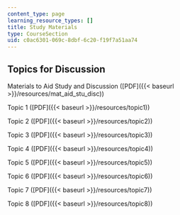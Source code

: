 ```yaml
---
content_type: page
learning_resource_types: []
title: Study Materials
type: CourseSection
uid: c0ac6301-069c-8dbf-6c20-f19f7a51aa74
---
```


Topics for Discussion
---------------------

Materials to Aid Study and Discussion ([PDF]({{< baseurl >}}/resources/mat_aid_stu_disc))

Topic 1 ([PDF]({{< baseurl >}}/resources/topic1))

Topic 2 ([PDF]({{< baseurl >}}/resources/topic2))

Topic 3 ([PDF]({{< baseurl >}}/resources/topic3))

Topic 4 ([PDF]({{< baseurl >}}/resources/topic4))

Topic 5 ([PDF]({{< baseurl >}}/resources/topic5))

Topic 6 ([PDF]({{< baseurl >}}/resources/topic6))

Topic 7 ([PDF]({{< baseurl >}}/resources/topic7))

Topic 8 ([PDF]({{< baseurl >}}/resources/topic8))